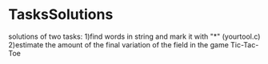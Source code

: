 # TasksSolutions
solutions of two tasks: 
      1)find words in string and mark it with "*" (yourtool.c)
      2)estimate the amount of the final variation of the field in the game Tic-Tac-Toe
